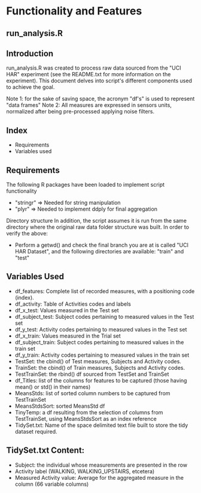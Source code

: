 # Functionality and Features

## run_analysis.R 

## Introduction

run_analysis.R was created to process raw data sourced from the "UCI HAR" experiment (see the README.txt for more information on the experiment).
This document delves into script's different components used to achieve the goal.

Note 1: for the sake of saving space, the acronym "df's" is used to represent "data frames"
Note 2: All measures are expressed in sensors units, normalized after being pre-processed applying noise filters.

## Index
+ Requirements
+ Variables used


## Requirements
The following R packages have been loaded to implement script functionality
+ "stringr" => Needed for string manipulation
+ "plyr" => Needed to implement ddply for final aggregation

Directory structure
In addition, the script assumes it is run from the same directory where the original raw data folder structure was built.
In order to verify the above:
+ Perform a getwd() and check the final branch you are at is called "UCI HAR Dataset", and the following directories are available: "train" and "test"

## Variables Used

+ df_features: Complete list of recorded measures, with a positioning code (index).
+ df_activity: Table of Activities codes and labels   
+ df_x_test: Values measured in the Test set
+ df_subject_test: Subject codes pertaining to measured values in the Test set
+ df_y_test: Activity  codes pertaining to measured values in the Test set
+ df_x_train: Values measured in the Trial set
+ df_subject_train: Subject codes pertaining to measured values in the train set
+ df_y_train: Activity  codes pertaining to measured values in the train set
+ TestSet: the cbind() of Test measures, Subjects and Activity codes.
+ TrainSet: the cbind() of Train measures, Subjects and Activity codes.
+ TestTrainSet: the rbind() df sourced from TestSet and TrainSet
+ df_Titles: list of the columns for features to be captured (those having mean() or std() in their names)
+ MeansStds: list of sorted column numbers to be captured from TestTrainSet
+ MeansStdsSort: sorted MeansStd df
+ TinyTemp: a df resulting from the selection of columns from TestTrainSet, using MeansStdsSort as an index reference
+ TidySet.txt: Name of the space delimited text file built to store the tidy dataset required.

## TidySet.txt Content:
+ Subject: the individual whose measurements are presented in the row
+ Activity label (WALKING, WALKING_UPSTAIRS, etcetera)
+ Measured Activity value: Average for the aggregated measure in the column (66 variable columns) 


